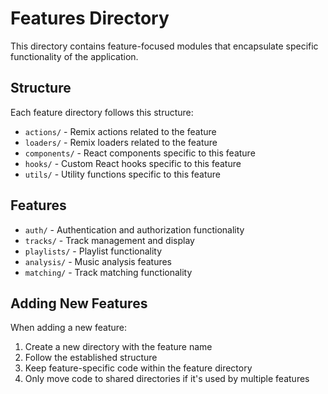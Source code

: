 # Features Directory

This directory contains feature-focused modules that encapsulate specific functionality of the application.

## Structure

Each feature directory follows this structure:

- `actions/` - Remix actions related to the feature
- `loaders/` - Remix loaders related to the feature
- `components/` - React components specific to this feature
- `hooks/` - Custom React hooks specific to this feature
- `utils/` - Utility functions specific to this feature

## Features

- `auth/` - Authentication and authorization functionality
- `tracks/` - Track management and display
- `playlists/` - Playlist functionality
- `analysis/` - Music analysis features
- `matching/` - Track matching functionality

## Adding New Features

When adding a new feature:

1. Create a new directory with the feature name
2. Follow the established structure
3. Keep feature-specific code within the feature directory
4. Only move code to shared directories if it's used by multiple features
